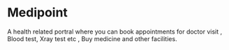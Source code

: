 # Medipoint
A health related portral where you can book appointments for doctor visit , Blood test, Xray test etc , Buy medicine and other facilities.
